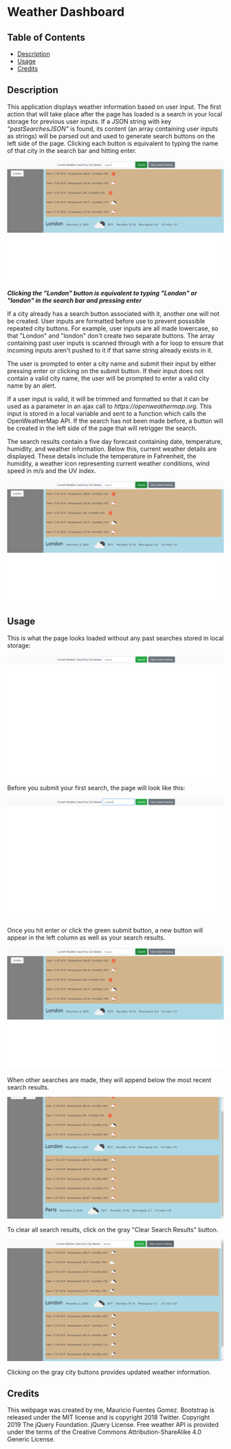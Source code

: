 # Weather Dashboard

## Table of Contents

- [Description](#description)
- [Usage](#usage)
- [Credits](#credits)

## Description

This application displays weather information based on user input.
The first action that will take place after the page has loaded is a search in your local storage for previous user inputs. If a JSON string with key _"pastSearchesJSON"_ is found, its content (an array containing user inputs as strings) will be parsed out and used to generate search buttons on the left side of the page. Clicking each button is equivalent to typing the name of that city in the search bar and hitting enter.

![London button](assets/first-search-results.png)

**_Clicking the "London" button is equivalent to typing "London" or "london" in the search bar and pressing enter_**

If a city already has a search button associated with it, another one will not be created. User inputs are formatted before use to prevent posssible repeated city buttons. For example, user inputs are all made lowercase, so that "London" and "london" don't create two separate buttons. The array containing past user inputs is scanned through with a for loop to ensure that incoming inputs aren't pushed to it if that same string already exists in it.

The user is prompted to enter a city name and submit their input by either pressing enter or clicking on the submit button. If their input does not contain a valid city name, the user will be prompted to enter a valid city name by an alert.

If a user input is valid, it will be trimmed and formatted so that it can be used as a parameter in an ajax call to _https://openweathermap.org_. This input is stored in a local variable and sent to a function which calls the OpenWeatherMap API. If the search has not been made before, a button will be created in the left side of the page that will retrigger the search.

The search results contain a five day forecast containing date, temperature, humidity, and weather information. Below this, current weather details are displayed. These details include the temperature in Fahrenheit, the humidity, a weather icon representing current weather conditions, wind speed in m/s and the UV index.

![Weather Results Example](assets/first-search-results.png)

## Usage

This is what the page looks loaded without any past searches stored in local storage:

![Blank Page](assets/clear-page-no-buttons.png)

Before you submit your first search, the page will look like this:

![Making First Search](assets/making-first-search.png)

Once you hit enter or click the green submit button, a new button will appear in the left column as well as your search results.

![Weather Results Example](assets/first-search-results.png)

When other searches are made, they will append below the most recent search results.

![Multiple Weather Search Results](assets/second-search-results.png)

To clear all search results, click on the gray "Clear Search Results" button.

![Buttons are removed, but the search results are still displayed](assets/search-results-no-buttons.png)

Clicking on the gray city buttons provides updated weather information.

## Credits

This webpage was created by me, Mauricio Fuentes Gomez. Bootstrap is released under the MIT license and is copyright 2018 Twitter. Copyright 2019 The jQuery Foundation. jQuery License. Free weather API is provided under the terms of the Creative Commons Attribution-ShareAlike 4.0 Generic License.
